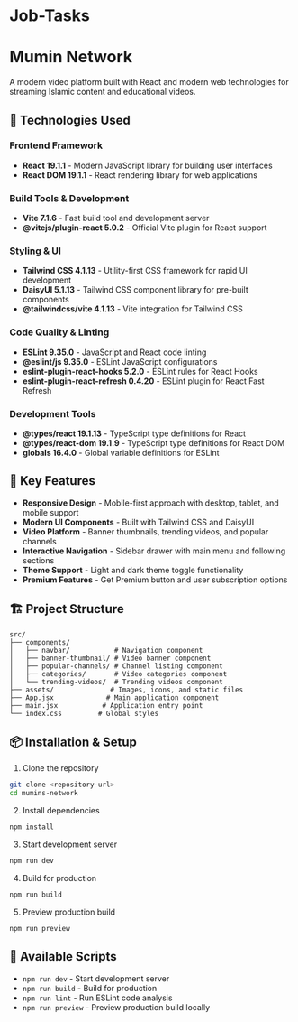 # Job-Tasks 
# Mumin Network

A modern video platform built with React and modern web technologies for streaming Islamic content and educational videos.

## 🚀 Technologies Used

### Frontend Framework
- **React 19.1.1** - Modern JavaScript library for building user interfaces
- **React DOM 19.1.1** - React rendering library for web applications

### Build Tools & Development
- **Vite 7.1.6** - Fast build tool and development server
- **@vitejs/plugin-react 5.0.2** - Official Vite plugin for React support

### Styling & UI
- **Tailwind CSS 4.1.13** - Utility-first CSS framework for rapid UI development
- **DaisyUI 5.1.13** - Tailwind CSS component library for pre-built components
- **@tailwindcss/vite 4.1.13** - Vite integration for Tailwind CSS

### Code Quality & Linting
- **ESLint 9.35.0** - JavaScript and React code linting
- **@eslint/js 9.35.0** - ESLint JavaScript configurations
- **eslint-plugin-react-hooks 5.2.0** - ESLint rules for React Hooks
- **eslint-plugin-react-refresh 0.4.20** - ESLint plugin for React Fast Refresh

### Development Tools
- **@types/react 19.1.13** - TypeScript type definitions for React
- **@types/react-dom 19.1.9** - TypeScript type definitions for React DOM
- **globals 16.4.0** - Global variable definitions for ESLint

## 🎯 Key Features

- **Responsive Design** - Mobile-first approach with desktop, tablet, and mobile support
- **Modern UI Components** - Built with Tailwind CSS and DaisyUI
- **Video Platform** - Banner thumbnails, trending videos, and popular channels
- **Interactive Navigation** - Sidebar drawer with main menu and following sections
- **Theme Support** - Light and dark theme toggle functionality
- **Premium Features** - Get Premium button and user subscription options

## 🏗️ Project Structure

```
src/
├── components/
│   ├── navbar/           # Navigation component
│   ├── banner-thumbnail/ # Video banner component  
│   ├── popular-channels/ # Channel listing component
│   ├── categories/       # Video categories component
│   └── trending-videos/  # Trending videos component
├── assets/              # Images, icons, and static files
├── App.jsx             # Main application component
├── main.jsx           # Application entry point
└── index.css         # Global styles
```

## 📦 Installation & Setup

1. Clone the repository
```bash
git clone <repository-url>
cd mumins-network
```

2. Install dependencies
```bash
npm install
```

3. Start development server
```bash
npm run dev
```

4. Build for production
```bash
npm run build
```

5. Preview production build
```bash
npm run preview
```

## 🔧 Available Scripts

- `npm run dev` - Start development server
- `npm run build` - Build for production
- `npm run lint` - Run ESLint code analysis
- `npm run preview` - Preview production build locally